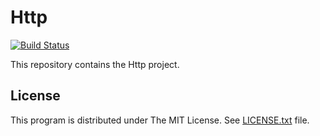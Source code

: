 # Http

[![Build Status](https://travis-ci.com/nathiss/Http.svg?branch=master)](https://travis-ci.com/nathiss/Http)

This repository contains the Http project.

## License

This program is distributed under The MIT License. See [LICENSE.txt](LICENSE.txt) file.
